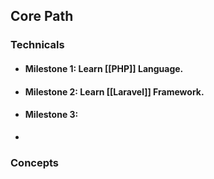 ## **Core Path**

### Technicals

- #### Milestone 1: Learn [[PHP]] Language.
- #### Milestone 2: Learn [[Laravel]] Framework.
- #### Milestone 3: 
-
### Concepts